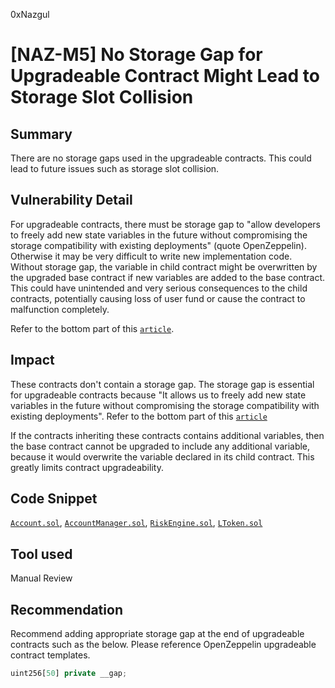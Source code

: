 0xNazgul
# [NAZ-M5] No Storage Gap for Upgradeable Contract Might Lead to Storage Slot Collision

## Summary
There are no storage gaps used in the upgradeable contracts. This could lead to future issues such as storage slot collision.

## Vulnerability Detail
For upgradeable contracts, there must be storage gap to "allow developers to freely add new state variables in the future without compromising the storage compatibility with existing deployments" (quote OpenZeppelin). Otherwise it may be very difficult to write new implementation code. Without storage gap, the variable in child contract might be overwritten by the upgraded base contract if new variables are added to the base contract. This could have unintended and very serious consequences to the child contracts, potentially causing loss of user fund or cause the contract to malfunction completely.

Refer to the bottom part of this [`article`](https://docs.openzeppelin.com/upgrades-plugins/1.x/writing-upgradeable).

## Impact
These contracts don't contain a storage gap. The storage gap is essential for upgradeable contracts because "It allows us to freely add new state variables in the future without compromising the storage compatibility with existing deployments". Refer to the bottom part of this [`article`](https://docs.openzeppelin.com/contracts/3.x/upgradeable)

If the contracts inheriting these contracts contains additional variables, then the base contract cannot be upgraded to include any additional variable, because it would overwrite the variable declared in its child contract. This greatly limits contract upgradeability.

## Code Snippet
[`Account.sol`](https://github.com/sherlock-audit/2022-08-sentiment-0xNazgul/blob/main/protocol/src/core/Account.sol), [`AccountManager.sol`](https://github.com/sherlock-audit/2022-08-sentiment-0xNazgul/blob/main/protocol/src/core/AccountManager.sol), [`RiskEngine.sol`](https://github.com/sherlock-audit/2022-08-sentiment-0xNazgul/blob/main/protocol/src/core/RiskEngine.sol), [`LToken.sol`](https://github.com/sherlock-audit/2022-08-sentiment-0xNazgul/blob/main/protocol/src/tokens/LToken.sol)

## Tool used
Manual Review

## Recommendation
Recommend adding appropriate storage gap at the end of upgradeable contracts such as the below. Please reference OpenZeppelin upgradeable contract templates.
```js
uint256[50] private __gap;
```